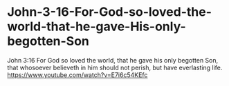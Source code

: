 # John-3-16-For-God-so-loved-the-world-that-he-gave-His-only-begotten-Son
John 3:16 For God so loved the world, that he gave his only begotten Son, that whosoever believeth in him should not perish, but have everlasting life. https://www.youtube.com/watch?v=E7i6c54KEfc
